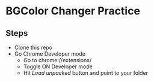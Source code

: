 # BGColor Changer Practice

## Steps

- Clone this repo
- Go Chrome Developer mode
  - Go to chrome://extensions/
  - Toggle ON Developer mode
  - Hit _Load unpacked_ button and point to your folder
